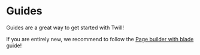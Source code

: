 # Guides

Guides are a great way to get started with Twill!

If you are entirely new, we recommend to follow the [Page builder with blade](./1_page-builder-with-blade/1_index.md) guide!
